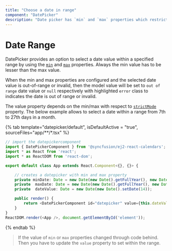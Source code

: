 ```yaml
---
title: "Choose a date in range"
component: "DatePicker"
description: "Date picker has `min` and `max` properties which restricts the user from selecting a value out of given min/max date range"
---
```


# Date Range

DatePicker provides an option to select a date value within a specified range by using the
[`min`](../api/datepicker#min)
and
[`max`](../api/datepicker#max)
properties. Always the min value has to be
lesser than the max value.

When the min and max properties are configured and the selected date value is out-of-range or
invalid, then the model value will be set to `out of range` date value or `null` respectively
with highlighted `error` class to indicates the date is out of range or invalid.

The value property depends on the min/max with respect to [`strictMode`](./strict-mode/) property.
The below example allows to select a date within a range from 7th to 27th days in a month.

{% tab template="datepicker/default", isDefaultActive = "true", sourceFiles="app/**/*.tsx" %}

```typescript
// import the datepickercomponent
import { DatePickerComponent } from '@syncfusion/ej2-react-calendars';
import * as React from 'react';
import * as ReactDOM from 'react-dom';

export default class App extends React.Component<{}, {}> {

    // creates a datepicker with min and max property
    private minDate: Date = new Date(new Date().getFullYear(), new Date().getMonth(), 7);
    private  maxDate: Date = new Date(new Date().getFullYear(), new Date().getMonth(), 27);
    private  dateValue: Date = new Date(new Date().setDate(14));

    public render() {
        return <DatePickerComponent id="datepicker" value={this.dateValue} min={this.minDate} max={this.maxDate} />;
    }
}
ReactDOM.render(<App />, document.getElementById('element'));

```

{% endtab %}

> If the value of `min` or `max` properties changed through code behind. Then you have to update the
`value` property to set within the range.